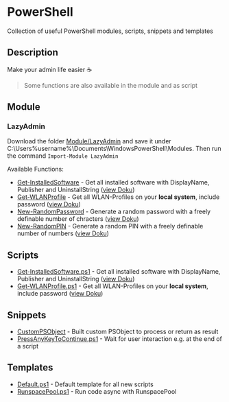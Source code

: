 # PowerShell
Collection of useful PowerShell modules, scripts, snippets and templates

## Description

Make your admin life easier :coffee:

>Some functions are also available in the module and as script

## Module

### LazyAdmin

Download the folder [Module/LazyAdmin](Module/LazyAdmin) and save it under C:\Users\%username%\Documents\WindowsPowerShell\Modules. Then run the command `Import-Module LazyAdmin`

Available Functions:

* [Get-InstalledSoftware](Module/LazyAdmin/Get-InstalledSoftware.ps1) - Get all installed software with DisplayName, Publisher and UninstallString ([view Doku](Module/LazyAdmin/Get-InstalledSoftware.README.md))
* [Get-WLANProfile](Module/LazyAdmin/Get-WLANProfile.ps1) - Get all WLAN-Profiles on your **local system**, include password ([view Doku](Module/LazyAdmin/Get-WLANProfile.README.md))
* [New-RandomPassword](Module/LazyAdmin/New-RandomPassword.ps1) - Generate a random password with a freely definable number of chracters ([view Doku](Module/LazyAdmin/New-RandomPassword.README.md))
* [New-RandomPIN](Module/LazyAdmin/New-RandomPIN.ps1) - Generate a random PIN with a freely definable number of numbers ([view Doku](Module/LazyAdmin/New-RandomPIN.README.md))

## Scripts

* [Get-InstalledSoftware.ps1](Scripts/Get-InstalledSoftware.ps1) - Get all installed software with DisplayName, Publisher and UninstallString ([view Doku](Scripts/Get-InstalledSoftware.README.md))
* [Get-WLANProfile.ps1](Scripts/Get-WLANProfile.ps1) - Get all WLAN-Profiles on your **local system**, include password ([view Doku](Scripts/Get-WLANProfile.README.md))

## Snippets

* [CustomPSObject](Snippets/CustomPSObject.ps1) - Built custom PSObject to process or return as result
* [PressAnyKeyToContinue.ps1](Snippets/PressAnyKeyToContinue.ps1) - Wait for user interaction e.g. at the end of a script

## Templates

* [Default.ps1](Templates/Default.ps1) - Default template for all new scripts
* [RunspacePool.ps1](Templates/RunspacePool.ps1) - Run code async with RunspacePool
